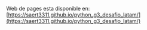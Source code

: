 Web de pages esta disponible en:
[https://saert3311.github.io/python_g3_desafio_latam/](https://saert3311.github.io/python_g3_desafio_latam/)
